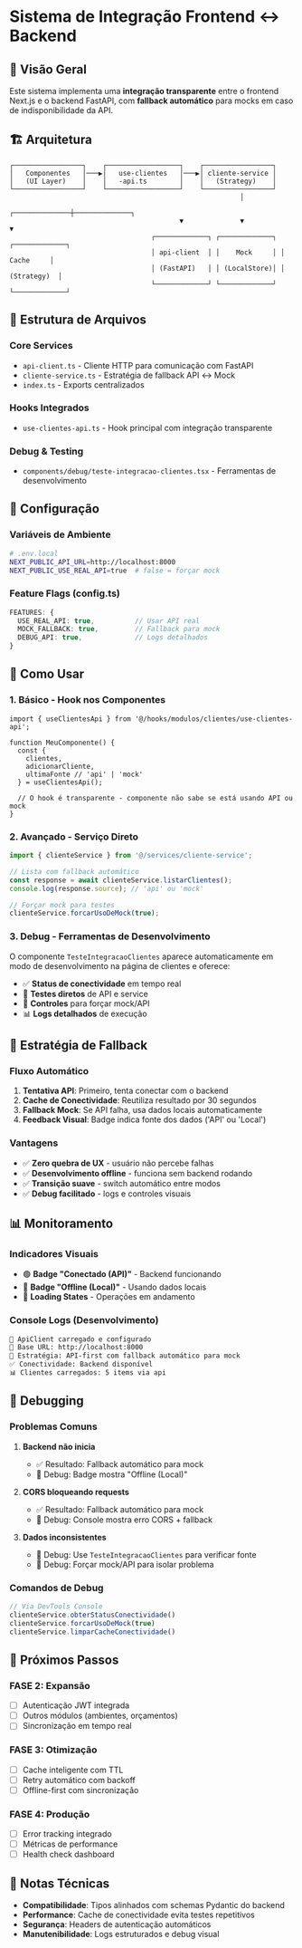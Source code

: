 # Sistema de Integração Frontend ↔ Backend

## 🎯 Visão Geral

Este sistema implementa uma **integração transparente** entre o frontend Next.js e o backend FastAPI, com **fallback automático** para mocks em caso de indisponibilidade da API.

## 🏗️ Arquitetura

```
┌─────────────────┐    ┌──────────────────┐    ┌─────────────────┐
│   Componentes   │───▶│   use-clientes   │───▶│ cliente-service │
│   (UI Layer)    │    │   -api.ts        │    │   (Strategy)    │
└─────────────────┘    └──────────────────┘    └─────────────────┘
                                                         │
                                          ┌──────────────┼──────────────┐
                                          ▼              ▼              ▼
                                   ┌─────────────┐ ┌─────────────┐ ┌─────────────┐
                                   │ api-client  │ │    Mock     │ │   Cache     │
                                   │ (FastAPI)   │ │ (LocalStore)│ │ (Strategy)  │
                                   └─────────────┘ └─────────────┘ └─────────────┘
```

## 📁 Estrutura de Arquivos

### **Core Services**
- `api-client.ts` - Cliente HTTP para comunicação com FastAPI
- `cliente-service.ts` - Estratégia de fallback API ↔ Mock
- `index.ts` - Exports centralizados

### **Hooks Integrados**  
- `use-clientes-api.ts` - Hook principal com integração transparente

### **Debug & Testing**
- `components/debug/teste-integracao-clientes.tsx` - Ferramentas de desenvolvimento

## 🔧 Configuração

### **Variáveis de Ambiente**

```bash
# .env.local
NEXT_PUBLIC_API_URL=http://localhost:8000
NEXT_PUBLIC_USE_REAL_API=true  # false = forçar mock
```

### **Feature Flags (config.ts)**

```typescript
FEATURES: {
  USE_REAL_API: true,          // Usar API real
  MOCK_FALLBACK: true,         // Fallback para mock
  DEBUG_API: true,             // Logs detalhados
}
```

## 🚀 Como Usar

### **1. Básico - Hook nos Componentes**

```tsx
import { useClientesApi } from '@/hooks/modulos/clientes/use-clientes-api';

function MeuComponente() {
  const { 
    clientes, 
    adicionarCliente, 
    ultimaFonte // 'api' | 'mock'
  } = useClientesApi();
  
  // O hook é transparente - componente não sabe se está usando API ou mock
}
```

### **2. Avançado - Serviço Direto**

```typescript
import { clienteService } from '@/services/cliente-service';

// Lista com fallback automático
const response = await clienteService.listarClientes();
console.log(response.source); // 'api' ou 'mock'

// Forçar mock para testes
clienteService.forcarUsoDeMock(true);
```

### **3. Debug - Ferramentas de Desenvolvimento**

O componente `TesteIntegracaoClientes` aparece automaticamente em modo de desenvolvimento na página de clientes e oferece:

- ✅ **Status de conectividade** em tempo real
- 🧪 **Testes diretos** de API e service
- 🔧 **Controles** para forçar mock/API
- 📊 **Logs detalhados** de execução

## 🔄 Estratégia de Fallback

### **Fluxo Automático**

1. **Tentativa API**: Primeiro, tenta conectar com o backend
2. **Cache de Conectividade**: Reutiliza resultado por 30 segundos
3. **Fallback Mock**: Se API falha, usa dados locais automaticamente
4. **Feedback Visual**: Badge indica fonte dos dados ('API' ou 'Local')

### **Vantagens**

- ✅ **Zero quebra de UX** - usuário não percebe falhas
- ✅ **Desenvolvimento offline** - funciona sem backend rodando  
- ✅ **Transição suave** - switch automático entre modos
- ✅ **Debug facilitado** - logs e controles visuais

## 📊 Monitoramento

### **Indicadores Visuais**

- 🟢 **Badge "Conectado (API)"** - Backend funcionando
- 🔴 **Badge "Offline (Local)"** - Usando dados locais
- 🔄 **Loading States** - Operações em andamento

### **Console Logs (Desenvolvimento)**

```bash
🚀 ApiClient carregado e configurado
📡 Base URL: http://localhost:8000
🔀 Estratégia: API-first com fallback automático para mock
✅ Conectividade: Backend disponível
📊 Clientes carregados: 5 items via api
```

## 🐛 Debugging

### **Problemas Comuns**

1. **Backend não inicia**
   - ✅ Resultado: Fallback automático para mock
   - 🔧 Debug: Badge mostra "Offline (Local)"

2. **CORS bloqueando requests**
   - ✅ Resultado: Fallback automático para mock
   - 🔧 Debug: Console mostra erro CORS + fallback

3. **Dados inconsistentes**
   - 🔧 Debug: Use `TesteIntegracaoClientes` para verificar fonte
   - 🔧 Debug: Forçar mock/API para isolar problema

### **Comandos de Debug**

```typescript
// Via DevTools Console
clienteService.obterStatusConectividade()
clienteService.forcarUsoDeMock(true)
clienteService.limparCacheConectividade()
```

## 🔮 Próximos Passos

### **FASE 2: Expansão**
- [ ] Autenticação JWT integrada
- [ ] Outros módulos (ambientes, orçamentos)
- [ ] Sincronização em tempo real

### **FASE 3: Otimização**  
- [ ] Cache inteligente com TTL
- [ ] Retry automático com backoff
- [ ] Offline-first com sincronização

### **FASE 4: Produção**
- [ ] Error tracking integrado
- [ ] Métricas de performance
- [ ] Health check dashboard

## 📝 Notas Técnicas

- **Compatibilidade**: Tipos alinhados com schemas Pydantic do backend
- **Performance**: Cache de conectividade evita testes repetitivos
- **Segurança**: Headers de autenticação automáticos
- **Manutenibilidade**: Logs estruturados e debug visual